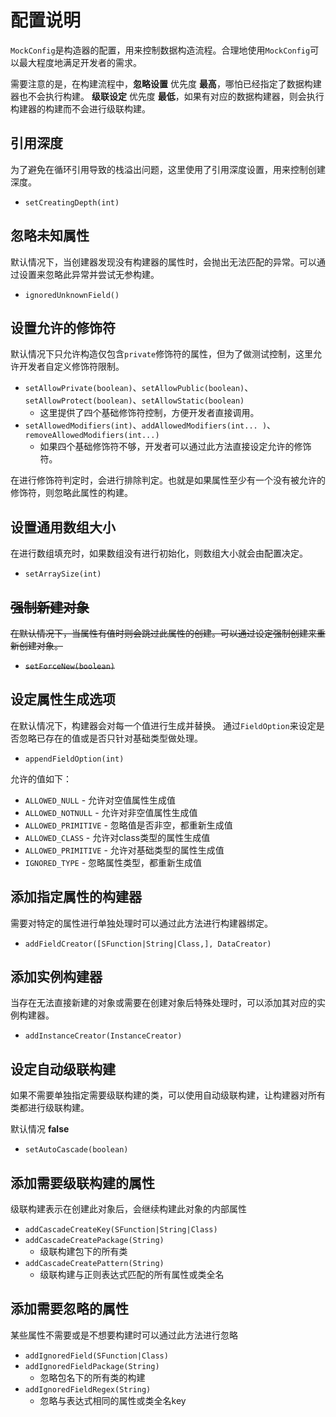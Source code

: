 # 配置说明

`MockConfig`是构造器的配置，用来控制数据构造流程。合理地使用`MockConfig`可以最大程度地满足开发者的需求。

需要注意的是，在构建流程中，__忽略设置__ 优先度 __最高__，哪怕已经指定了数据构建器也不会执行构建。
__级联设定__ 优先度 __最低__，如果有对应的数据构建器，则会执行构建器的构建而不会进行级联构建。

## 引用深度

为了避免在循环引用导致的栈溢出问题，这里使用了引用深度设置，用来控制创建深度。

- `setCreatingDepth(int)`

## 忽略未知属性

默认情况下，当创建器发现没有构建器的属性时，会抛出无法匹配的异常。可以通过设置来忽略此异常并尝试无参构建。

- `ignoredUnknownField()`

## 设置允许的修饰符

默认情况下只允许构造仅包含`private`修饰符的属性，但为了做测试控制，这里允许开发者自定义修饰符限制。

- `setAllowPrivate(boolean)`、`setAllowPublic(boolean)`、`setAllowProtect(boolean)`、`setAllowStatic(boolean)`
  - 这里提供了四个基础修饰符控制，方便开发者直接调用。
- `setAllowedModifiers(int)`、`addAllowedModifiers(int... )`、`removeAllowedModifiers(int...)`
  - 如果四个基础修饰符不够，开发者可以通过此方法直接设定允许的修饰符。

在进行修饰符判定时，会进行排除判定。也就是如果属性至少有一个没有被允许的修饰符，则忽略此属性的构建。

## 设置通用数组大小

在进行数组填充时，如果数组没有进行初始化，则数组大小就会由配置决定。

- `setArraySize(int)`

## ~~强制新建对象~~

~~在默认情况下，当属性有值时则会跳过此属性的创建。可以通过设定强制创建来重新创建对象。~~

- ~~`setForceNew(boolean)`~~

## 设定属性生成选项

在默认情况下，构建器会对每一个值进行生成并替换。
通过`FieldOption`来设定是否忽略已存在的值或是否只针对基础类型做处理。

- `appendFieldOption(int)`

允许的值如下：

- `ALLOWED_NULL` - 允许对空值属性生成值
- `ALLOWED_NOTNULL` - 允许对非空值属性生成值
- `ALLOWED_PRIMITIVE` - 忽略值是否非空，都重新生成值
- `ALLOWED_CLASS` - 允许对class类型的属性生成值
- `ALLOWED_PRIMITIVE` - 允许对基础类型的属性生成值
- `IGNORED_TYPE` - 忽略属性类型，都重新生成值

## 添加指定属性的构建器

需要对特定的属性进行单独处理时可以通过此方法进行构建器绑定。

- `addFieldCreator([SFunction|String|Class,], DataCreator)`

## 添加实例构建器

当存在无法直接新建的对象或需要在创建对象后特殊处理时，可以添加其对应的实例构建器。

- `addInstanceCreator(InstanceCreator)`

## 设定自动级联构建

如果不需要单独指定需要级联构建的类，可以使用自动级联构建，让构建器对所有类都进行级联构建。

默认情况 __false__

- `setAutoCascade(boolean)`

## 添加需要级联构建的属性

级联构建表示在创建此对象后，会继续构建此对象的内部属性

- `addCascadeCreateKey(SFunction|String|Class)`
- `addCascadeCreatePackage(String)`
  - 级联构建包下的所有类
- `addCascadeCreatePattern(String)`
  - 级联构建与正则表达式匹配的所有属性或类全名

## 添加需要忽略的属性

某些属性不需要或是不想要构建时可以通过此方法进行忽略

- `addIgnoredField(SFunction|Class)`
- `addIgnoredFieldPackage(String)`
  - 忽略包名下的所有类的构建
- `addIgnoredFieldRegex(String)`
  - 忽略与表达式相同的属性或类全名key
